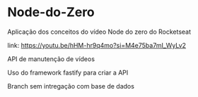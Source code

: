# Node-do-Zero
 Aplicação dos conceitos do vídeo Node do zero do Rocketseat

 link: https://youtu.be/hHM-hr9q4mo?si=M4e75ba7mI_WyLv2

 API de manutenção de vídeos
 
 Uso do framework fastify para criar a API
 
 Branch sem intregação com base de dados
